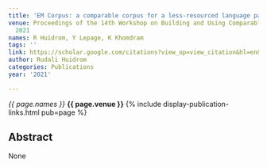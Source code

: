 ```yaml
---
title: 'EM Corpus: a comparable corpus for a less-resourced language pair Manipuri-English'
venue: Proceedings of the 14th Workshop on Building and Using Comparable Corpora …,
  2021
names: R Huidrom, Y Lepage, K Khomdram
tags: ''
link: https://scholar.google.com/citations?view_op=view_citation&hl=en&user=mQuoBfsAAAAJ&citation_for_view=mQuoBfsAAAAJ:9yKSN-GCB0IC
author: Rudali Huidrom
categories: Publications
year: '2021'

---
```


*{{ page.names }}*
**{{ page.venue }}**
{% include display-publication-links.html pub=page %}
## Abstract

None